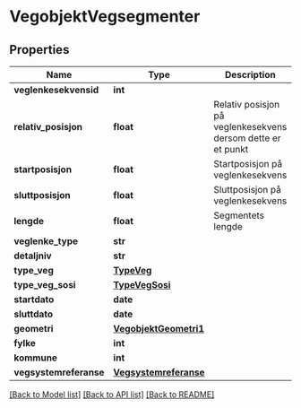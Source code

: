 # VegobjektVegsegmenter

## Properties
Name | Type | Description | Notes
------------ | ------------- | ------------- | -------------
**veglenkesekvensid** | **int** |  | [optional] 
**relativ_posisjon** | **float** | Relativ posisjon på veglenkesekvens dersom dette er et punkt | [optional] 
**startposisjon** | **float** | Startposisjon på veglenkesekvens | [optional] 
**sluttposisjon** | **float** | Sluttposisjon på veglenkesekvens | [optional] 
**lengde** | **float** | Segmentets lengde | [optional] 
**veglenke_type** | **str** |  | [optional] 
**detaljniv** | **str** |  | [optional] 
**type_veg** | [**TypeVeg**](TypeVeg.md) |  | [optional] 
**type_veg_sosi** | [**TypeVegSosi**](TypeVegSosi.md) |  | [optional] 
**startdato** | **date** |  | [optional] 
**sluttdato** | **date** |  | [optional] 
**geometri** | [**VegobjektGeometri1**](VegobjektGeometri1.md) |  | [optional] 
**fylke** | **int** |  | [optional] 
**kommune** | **int** |  | [optional] 
**vegsystemreferanse** | [**Vegsystemreferanse**](Vegsystemreferanse.md) |  | [optional] 

[[Back to Model list]](../README.md#documentation-for-models) [[Back to API list]](../README.md#documentation-for-api-endpoints) [[Back to README]](../README.md)

